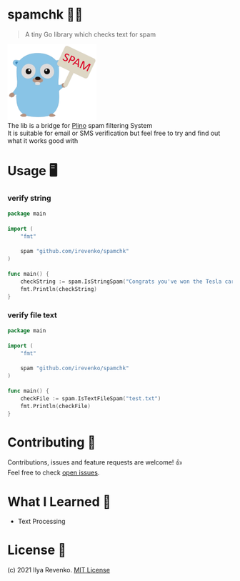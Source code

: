 # spamchk 🔎🧾
> A tiny Go library which checks text for spam 

<img src="logo.png" width="200"> <br>
The lib is a bridge for <a href="https://plino.herokuapp.com/">Plino</a> spam filtering System <br>
It is suitable for email or SMS verification but feel free to try and find out what it works good with

# Usage 🖥
### verify string
```go
package main

import (
	"fmt"

	spam "github.com/irevenko/spamchk"
)

func main() {
	checkString := spam.IsStringSpam("Congrats you've won the Tesla car!")
	fmt.Println(checkString)
}
```
### verify file text
```go
package main

import (
	"fmt"

	spam "github.com/irevenko/spamchk"
)

func main() {
	checkFile := spam.IsTextFileSpam("test.txt")
	fmt.Println(checkFile)
}
```

# Contributing 🤝
Contributions, issues and feature requests are welcome! 👍 <br>
Feel free to check [open issues](https://github.com/irevenko/what-anime-cli/issues).

# What I Learned 🧠
- Text Processing

# License 📑 
(c) 2021 Ilya Revenko. [MIT License](https://tldrlegal.com/license/mit-license)